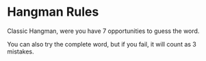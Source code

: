 # Hangman Rules

Classic Hangman, were you have 7 opportunities to guess the word.

You can also try the complete word, but if you fail, it will count as 3 mistakes.